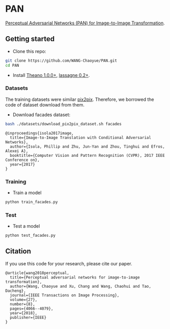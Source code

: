 # PAN
[Perceptual Adversarial Networks (PAN) for Image-to-Image Transformation](https://arxiv.org/abs/1706.09138).

## Getting started

- Clone this repo:
```bash
git clone https://github.com/WANG-Chaoyue/PAN.git
cd PAN
```

- Install [Theano 1.0.0+](http://deeplearning.net/software/theano/install.html), [lassagne 0.2+](https://lasagne.readthedocs.io/en/latest/user/installation.html).

### Datasets
The training datasets were similar [pix2pix](https://github.com/junyanz/pytorch-CycleGAN-and-pix2pix). Therefore, we borrowed the code of dataset download from them. 
- Download facades dataset:
```bash
bash ./datasets/download_pix2pix_dataset.sh facades
```
```
@inproceedings{isola2017image,
  title={Image-to-Image Translation with Conditional Adversarial Networks},
  author={Isola, Phillip and Zhu, Jun-Yan and Zhou, Tinghui and Efros, Alexei A},
  booktitle={Computer Vision and Pattern Recognition (CVPR), 2017 IEEE Conference on},
  year={2017}
}
```

### Training
- Train a model
```bash
python train_facades.py
```


### Test
- Test a model
```bash
python test_facades.py
```

## Citation
If you use this code for your research, please cite our paper.
```
@article{wang2018perceptual,
  title={Perceptual adversarial networks for image-to-image transformation},
  author={Wang, Chaoyue and Xu, Chang and Wang, Chaohui and Tao, Dacheng},
  journal={IEEE Transactions on Image Processing},
  volume={27},
  number={8},
  pages={4066--4079},
  year={2018},
  publisher={IEEE}
}
```
